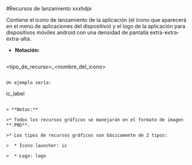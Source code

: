 #Recursos de lanzamiento xxxhdpi

Contiene el icono de lanzamiento de la aplicación (el icono que aparecerá en el menú de aplicaciones del dispositivo) y el logo de la aplicación para dispositivos móviles android con una densidad de pantalla extra-extra-extra-alta.

* **Notación:**
  ```
 <tipo_de_recurso>_<nombre_del_icono>
   ```

  Un ejemplo sería:
 ```
 ic_label
 ```

> **Notas:**

>* Todos los recursos gráficos se manejarán en el formato de imagen **.PNG**.

>* Los tipos de recursos gráficos son básicamente de 2 tipos:

>  * Ícono launcher: ic

>  * Logo: logo
